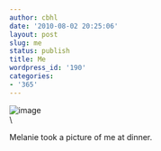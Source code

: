 ```yaml
---
author: cbhl
date: '2010-08-02 20:25:06'
layout: post
slug: me
status: publish
title: Me
wordpress_id: '190'
categories:
- '365'
---
```


![image](http://blog.azuresky.ca/blog/wp-content/uploads/2010/08/wpid-IMG_20100802_2023201.jpg)\
\

Melanie took a picture of me at dinner.
